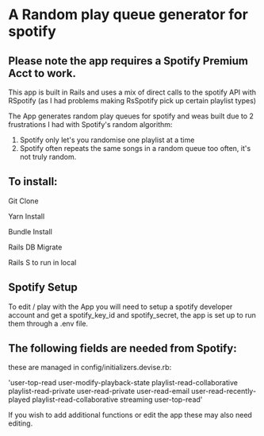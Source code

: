 # A Random play queue generator for spotify

## Please note the app requires a Spotify Premium Acct to work.

This app is built in Rails and uses a mix of direct calls to the spotify API with RSpotify (as I had problems making RsSpotify pick up certain playlist types)

The App generates random play queues for spotify and weas built due to 2 frustrations I had with Spotify's random algorithm:

1) Spotify only let's you randomise one playlist at a time
2) Spotify often repeats the same songs in a random queue too often, it's not truly random.

## To install:

Git Clone

Yarn Install

Bundle Install

Rails DB Migrate

Rails S to run in local

## Spotify Setup

To edit / play with the App you will need to setup a spotify developer account and get a spotify_key_id and spotify_secret, the app is set up to run them through a .env file.

## The following fields are needed from Spotify:

these are managed in config/initializers.devise.rb:

'user-top-read user-modify-playback-state playlist-read-collaborative playlist-read-private user-read-private user-read-email user-read-recently-played playlist-read-collaborative streaming user-top-read'

If you wish to add additional functions or edit the app these may also need editing.

